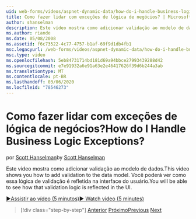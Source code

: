 ```yaml
---
uid: web-forms/videos/aspnet-dynamic-data/how-do-i-handle-business-logic-exceptions
title: Como fazer lidar com exceções de lógica de negócios? | Microsoft Docs
author: shanselman
description: Este vídeo mostra como adicionar validação ao modelo de dados. Você poderá ver como essa lógica de validação é refletida na interface do usuário.
ms.author: riande
ms.date: 05/08/2008
ms.assetid: f6c73522-4c77-4757-b1af-69f9d1db4fb1
msc.legacyurl: /web-forms/videos/aspnet-dynamic-data/how-do-i-handle-business-logic-exceptions
msc.type: video
ms.openlocfilehash: 5eb84731714bd181d69a94bbce27993439288d42
ms.sourcegitcommit: e7e91932a6e91a63e2e46417626f39d6b244a3ab
ms.translationtype: MT
ms.contentlocale: pt-BR
ms.lasthandoff: 03/06/2020
ms.locfileid: "78546273"
---
```

# <a name="how-do-i-handle-business-logic-exceptions"></a><span data-ttu-id="d8a1b-105">Como fazer lidar com exceções de lógica de negócios?</span><span class="sxs-lookup"><span data-stu-id="d8a1b-105">How do I Handle Business Logic Exceptions?</span></span>

<span data-ttu-id="d8a1b-106">por [Scott Hanselman](https://github.com/shanselman)</span><span class="sxs-lookup"><span data-stu-id="d8a1b-106">by [Scott Hanselman](https://github.com/shanselman)</span></span>

<span data-ttu-id="d8a1b-107">Este vídeo mostra como adicionar validação ao modelo de dados.</span><span class="sxs-lookup"><span data-stu-id="d8a1b-107">This video shows you how to add validation to the data model.</span></span> <span data-ttu-id="d8a1b-108">Você poderá ver como essa lógica de validação é refletida na interface do usuário.</span><span class="sxs-lookup"><span data-stu-id="d8a1b-108">You will be able to see how that validation logic is reflected in the UI.</span></span>

[<span data-ttu-id="d8a1b-109">&#9654;Assistir ao vídeo (5 minutos)</span><span class="sxs-lookup"><span data-stu-id="d8a1b-109">&#9654; Watch video (5 minutes)</span></span>](https://channel9.msdn.com/Blogs/ASP-NET-Site-Videos/how-do-i-handle-business-logic-exceptions)

> [!div class="step-by-step"]
> <span data-ttu-id="d8a1b-110">[Anterior](how-do-i-change-how-my-fields-render.md)
> [Próximo](how-do-i-make-custom-pages.md)</span><span class="sxs-lookup"><span data-stu-id="d8a1b-110">[Previous](how-do-i-change-how-my-fields-render.md)
[Next](how-do-i-make-custom-pages.md)</span></span>
